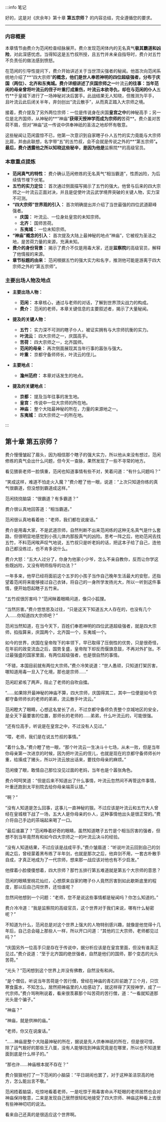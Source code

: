 :::info 笔记

好的，这是对《庆余年》第十章 **第五宗师？** 的内容总结，完全遵循您的要求。

---

### 内容概要

本章情节由费介为范闲检查经脉展开。费介发现范闲体内的无名真气**极其霸道和凶险**，对此深感忧虑。当得知这是五竹叔所授，且五竹并未亲自指导时，费介对五竹不负责任的做法感到愤怒。

在范闲的引导性提问下，费介开始讲述关于当世顶尖强者的秘闻。他首次向范闲系统地介绍了**“四大宗师”**的概念，他们是世人奉若神明的四位超级强者，分布于庆国（两位）、北齐和东夷城。费介详细讲述了庆国宗师之一**叶流云**的往事：当年范闲的母亲曾将叶流云的侄子叶重打成重伤，叶流云本欲寻仇，却在与范闲的仆人**五竹**于皇城下进行了一场神秘对决后罢手。此战结果无人知晓，但推测为平手，且叶流云此后闭关半年，弃剑创出“流云散手”，从而真正踏入大宗师之境。

接着，费介提及了另外两位宗师：一位是传说身在庆国**皇宫之中**的神秘高手；另一位是北齐国师，从神秘的**“神庙”**获得天授神学而成为宗师的**苦荷**。费介虽对苦荷不屑，但对“神庙”这一传说中供奉神祇的圣洁之地却怀有敬意。

这些秘闻让范闲震惊不已，他第一次意识到自家瞎子仆人五竹的实力竟能与大宗师比肩，并由此联想，名字带“五”的五竹叔，会不会就是传说之外的**“第五宗师”**。最后，费介透露他之所以知晓这些秘辛，是因为他是**监察院**的高级官员。

### 本章重点提炼

*   **范闲真气的特性：** 费介确认范闲修炼的无名真气“相当霸道”，性质凶险，为后续情节埋下伏笔。
*   **五竹的实力定位：** 首次通过侧面描写揭示了五竹的强大。他曾与后来的四大宗师之一叶流云正面对决，并且是促使叶流云武学境界突破的关键人物，实力深不可测。
*   **“四大宗师”世界观的引入：** 首次明确提出并介绍了当世最强的四位武道巅峰强者。
    *   **庆国：** 叶流云、一位身处皇宫的未知宗师。
    *   **北齐：** 国师苦荷。
    *   **东夷城：** 一位未知宗师。
*   **“神庙”概念的引入：** 首次提及大陆上最神秘的地点“神庙”，它被视为圣洁之地，是苦荷力量的来源，充满未知。
*   **费介的身份背景：** 揭示了费介不仅是用毒大家，还是**监察院**的高级官员，解释了他情报的来源。
*   **章节标题的由来：** 范闲根据五竹的强大实力和名字，推测他可能是游离于四大宗师之外的“第五宗师”。

### 主要出场人物及地点

*   **主要出场人物：**
    *   **范闲：** 本章核心，通过与老师的对话，了解到世界顶尖战力的构成。
    *   **费介：** 范闲的老师，本章关键信息的主要叙述者，揭示了大量秘闻。

*   **提及的关键人物：**
    *   **五竹：** 实力深不可测的瞎子仆人，被证实拥有与大宗师抗衡的实力。
    *   **叶流云：** 四大宗师之一，庆国高手。
    *   **苦荷：** 四大宗师之一，北齐国师。
    *   **范闲的母亲：** 再次侧面展现其当年行事的嚣张与强大。
    *   **叶重：** 京都守备师师长，叶流云的侄儿。

*   **主要地点：**
    *   **澹州范府：** 本章对话发生的地点。

*   **提及的关键地点：**
    *   **京都：** 提及当年往事的发生地。
    *   **皇宫：** 传说中一位大宗师的所在地。
    *   **神庙：** 整个大陆最神秘的所在，力量的来源地之一。
    *   **东夷城：** 四大宗师之一的所在地。

:::

## 第十章 **第五宗师？**

费介慢慢皱起了眉头，因为相信那个瞎子的强大实力，所以他从来没有想过，范闲修练的真气会出什么问题，但今天一查脉，果然发现了一些不寻常的地方。

看见猥亵老师一脸慎重，范闲也知道事情有些不对，笑着问道：“有什么问题吗？”

“笑成这样，难道不怕走火入魔？”费介瞪了他一眼，说道：“上次只知道你练的真气很霸道，但没想到霸道成这样。”

范闲挠挠脑袋：“很霸道？有多霸道？”

费介很认真地回答道：“相当霸道。”

范闲很认真地看着他：“老师，我们都在说废话。”

费介是用毒大家，不是武道宗师，自然判断不出来范闲练的这种无名真气是什么套路，但很明显地感觉到小孩儿体内那股真气的凶险。思考一阵之后，他劝范闲去找五竹，不料范闲唉声叹气地说，五竹叔只是听老妈的话，把这本子给了自己，连他自己都没练过，也不肯多说什么。

费介大怒：“五大人过分了，你身为他家小少爷，怎么不亲自教你，反而让你学这些既凶险，又没有明师指导的功法？”

一年多来，他早已经将面前这个五岁的小孩子当作自己晚年生活最大的安慰，还指望着范闲将来能够接过自己衣钵，将自己的一身所学发扬光大，所以一听到这件事情，便开始怨起瞎子五竹来。

“五竹叔很厉害吗？”范闲眯着眼睛问道，像只小狐狸。

“当然厉害。”费介悠悠思及过往，“只是这天下知道五大人存在的，也没有几个人……你知道四大宗师吧？”

范闲当然知道，在当今天下，百姓们奉若神明的四位武道超级强者，就是四大宗师，掐指算来，庆国两个，北齐国一个，东夷城一个。

如今的世界，庆国在皇帝陛下的率领下，早已取得了压倒性的优势，只是很奇怪，在年前的政变流血之后，国势复盛，皇帝陛下却反而偃旗息鼓，不再对外扩张。不过最强盛的国家里面，有两位超级强者，也是很自然的事情。

“不错，本国目前就有两位大宗师。”费介冷笑说道：“世人愚顽，只知道打架厉害，哪知道用毒一旦入了化境，那也是宗师……”

范闲赶紧咳了两声，阻止了老师的自吹自擂。

“……如果除开最神秘的神庙不算，四大宗师，庆国得其二，其中一位便是如今京都守备师师长的老师的弟弟，流云散手叶流云。”

范闲瞪大了眼睛，心想这名堂长了点，不过京都守备师负责整个京城地区的安全，是全天下最要害的位置，那师长的老师的……弟弟，什么叶流云的，可能很强。

“还有位高手，听说是在皇宫之中，不过没有人见过。”

“喂，老师，我们是在说五竹叔的事情。”

“着什么急。”费介瞪了他一眼，“那个叶流云一生决斗十七场，从未一败，但是当年你母亲第一次进京的时候，因为把叶流云的侄儿，也就是现在的京都守备师师长叶重，给揍成了猪头，所以叶流云放出话来，要找你母亲的麻烦。”

范闲傻了眼，敢情自己那位没见过面的老妈，当年也是个嚣张角色。

费介呵呵笑道：“但是后来不知道出了什么事情，叶流云忽然间不再管这件事情，叶重还跑到太平别院去给你母亲端茶认错。”

“啊？”

“没有人知道是怎么回事，这事儿一直神秘的狠。不过应该是叶流云和五竹大人曾经在皇城根下战了一场，五大人是你母亲的仆人，这种事情他出头是很正常的。”费介将自己手边的茶端起来喝了一口。

“最后谁赢了？”范闲睁着好奇的眼睛，虽然知道瞎子五竹是个相当厉害的强者，但想不到当年竟然有和如今四大宗师之一的叶流云决斗的经验。

“没有人知道结果，不过应该是战成平手。”费介皱眉道：“听说叶流云回到自己的剑阁之后，曾经蒙着黑布练了半年剑，也就是那次之后，他弃剑不用，一套古朴散手自成，才真正地成为了一代宗师，想来那一战应该对他也有不少启发。”

他撑着小脸傻傻想着，四大宗师？那竹五排行第五难道就是第五个大宗师的意思？

范闲的眼睛里桃花灿烂，心想原来自家的瞎子仆人竟然厉害到如此歇斯底里的程度，那以后自己闯世界，还怕谁呢？

忽然间他想到一个问题：“老师，您不是说这些事情都是秘闻吗？你怎么知道的。”

费介冷冷道：“我是监察院的高级官员，这个世界对于我们来说，哪有什么秘密呢？”

不知道为什么，范闲总是对这个世界上强大的人物特别感兴趣，就像是他觉得十几年后，自己总会碰上那些人一样，所以开口问道：“其他的三大宗师，老师都见过吗？”

“庆国另外一位高手只是存在于传说中，据分析应该是在皇宫里面，但没有谁真正见过。”费介说道：“至于北齐国的绝世强者，自然是他们的国师，那个变态的光头苦荷。”

“光头？”范闲想到这个世界上并没有佛教，自然没有和尚。

“是个僧侣，听说当年苦荷是个苦行僧，曾经在神庙的青石阶前跪了三个月，只饮寒食露水，不知怎么，居然把神庙里的人给感动了，就这样得了天授神学，成了一代宗师。”费介骂咧咧说着，看来很羡慕那个叫苦荷的苦行僧，道：“一看就知道那光头是个骗子。”

“神庙？”

“神庙，就是供神的庙。”

“老师，你又在说废话。”

“……神庙是整个大陆最神秘的所在，据说是先人供奉神祇的所在，但是很可惜，除了运气极好的那些王八蛋，没有人能够找到神庙究竟是在哪里，所以也不知道里面到底是什么样子的。”

“那也许……神庙根本就不存在？”

费介狠狠地打了一下范闲的小脑袋：“平日胡闹也罢了，对于这种圣洁崇高的地方，怎么能出言不敬。”

范闲捂着脑袋，吃惊地看着老师，一是吃惊于用毒害命从不眨眼的老师居然也会对神庙保持敬意，二来是发现自己居然很轻松地接受了四大宗师、神庙这种看上去很有些神神叨叨的说法。

看来自己还真的是很适应这个世界啊。

